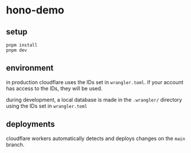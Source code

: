 # hono-demo

## setup
```
pnpm install
pnpm dev
```

## environment
in production cloudflare uses the IDs set in `wrangler.toml`. if your account has access to the IDs, they will be used.

during development, a local database is made in the `.wrangler/` directory using the IDs set in `wrangler.toml`

## deployments
cloudflare workers automatically detects and deploys changes on the `main` branch.
